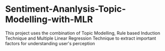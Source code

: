 # Sentiment-Ananlysis-Topic-Modelling-with-MLR
This project uses the combination of Topic Modelling, Rule based Induction Technique and Multiple Linear Regression Technique to extract important factors for understanding user's perception
